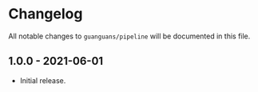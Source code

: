 # Changelog

All notable changes to `guanguans/pipeline` will be documented in this file.

## 1.0.0 - 2021-06-01

* Initial release.
